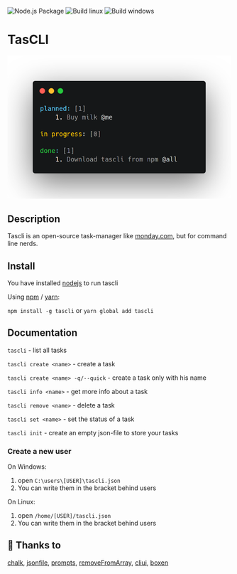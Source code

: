 ![Node.js Package](https://github.com/tascli/tascli/workflows/Node.js%20Package/badge.svg) ![Build linux](https://github.com/tascli/tascli/workflows/Build%20Linux/badge.svg) ![Build windows](https://github.com/tascli/tascli/workflows/Build%20Windows/badge.svg)

# TasCLI

![](https://github.com/tascli/tascli/raw/master/images/tascli.png)

## Description
Tascli is an open-source task-manager like [monday.com](https://www.monday.com), but for command line nerds.

## Install

You have installed [nodejs](https://www.nodejs.org) to run tascli

Using [npm](https://www.npmjs.org) / [yarn](https://yarnpkg.com/):

`npm install -g tascli` or `yarn global add tascli`

## Documentation

`tascli` - list all tasks

`tascli create <name>` - create a task
    
  `tascli create <name> -q/--quick` - create a task only with his name

`tascli info <name>` - get more info about a task

`tascli remove <name>` - delete a task

`tascli set <name>` - set the status of a task

`tascli init` - create an empty json-file to store your tasks

### Create a new user

On Windows:

1. open `C:\users\[USER]\tascli.json`
2. You can write them in the bracket behind users

On Linux:

1. open `/home/[USER]/tascli.json`
2. You can write them in the bracket behind users

## 👏 Thanks to
[chalk](https://www.npmjs.com/package/chalk), [jsonfile](https://www.npmjs.com/package/jsonfile), [prompts](https://www.npmjs.com/package/prompts), [removeFromArray](https://www.npmjs.com/package/@amphibian/remove-from-array), [cliui](https://www.npmjs.com/package/cliui), [boxen](https://www.npmjs.com/package/boxen)
